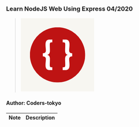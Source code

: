 ### Learn NodeJS Web Using Express 04/2020
> ![alt text](./public/images/coderx.png)
#### Author: Coders-tokyo

| Note | Description |
| ----------- | ----------- |